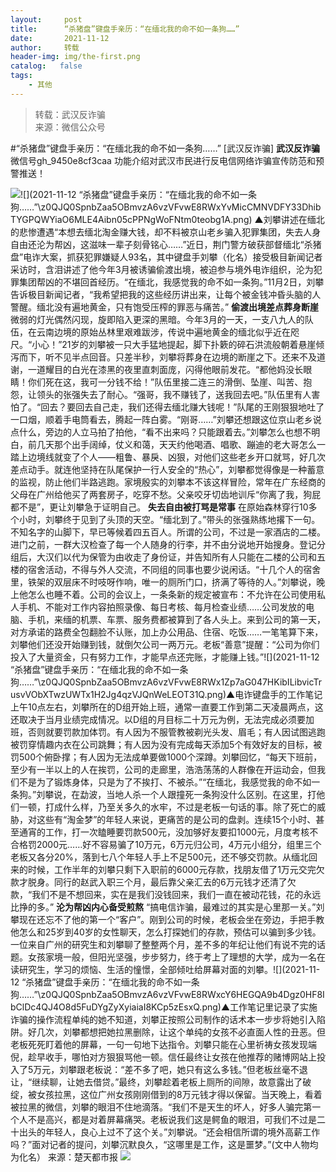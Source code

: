 ```yaml
---
layout:     post
title:      “杀猪盘”键盘手亲历：“在缅北我的命不如一条狗……”
date:       2021-11-12
author:     转载
header-img: img/the-first.png
catalog:   false
tags:
    - 其他
---
```


<blockquote><p>转载：武汉反诈骗<br>
来源：微信公众号</p></blockquote>

#“杀猪盘”键盘手亲历：“在缅北我的命不如一条狗……”
[武汉反诈骗]
**武汉反诈骗**
微信号gh_9450e8cf3caa
功能介绍对武汉市民进行反电信网络诈骗宣传防范和预警推送！

![]({{site.baseurl}}/postimg/3Ssv8t7LgzYtLd2kjQTucVe4aicibnDzia9ib7fwxBIpUn5gpnU5Lf7hWvpSC7QqYCpnI1Eoh9RgWrg1g0FN2Odtfw.png)![](2021-11-12
“杀猪盘”键盘手亲历：“在缅北我的命不如一条狗……”\\z0QJQ0SpnbZaa5OBmvzA6vzVFvwE8RWxYvMicCMNVDFY33DhibTYGPQWYiaO6MLE4Aibn05cPPNgWoFNtm0teobg1A.png)
▲刘攀讲述在缅北的悲惨遭遇“本想去缅北淘金赚大钱，却不料被京山老乡骗入犯罪集团，失去人身自由还沦为帮凶，这滋味一辈子刻骨铭心……”近日，荆门警方破获部督缅北“杀猪盘”电诈大案，抓获犯罪嫌疑人93名，其中键盘手刘攀（化名）接受极目新闻记者采访时，含泪讲述了他今年3月被诱骗偷渡出境，被迫参与境外电诈组织，沦为犯罪集团帮凶的不堪回首经历。“在缅北，我感觉我的命不如一条狗。”11月2日，刘攀告诉极目新闻记者，“我希望把我的这些经历讲出来，让每个被金钱冲昏头脑的人警醒。缅北没有遍地黄金，只有饱受压榨的罪恶与痛苦。”
**偷渡出境差点葬身断崖**
微弱的灯光偶然闪现，旋即陷入更深的黑暗。今年3月的一天，一支八九人的队伍，在云南边境的原始丛林里艰难跋涉，传说中遍地黄金的缅北似乎近在咫尺。“小心！”21岁的刘攀被一只大手猛地提起，脚下扑簌的碎石洪流般朝着悬崖倾泻而下，听不见半点回音。只差半秒，刘攀将葬身在边境的断崖之下。还来不及道谢，一道耀目的白光在漆黑的夜里直刺面庞，闪得他眼前发花。“都他妈没长眼睛！你们死在这，我可一分钱不给！”队伍里接二连三的滑倒、坠崖、叫苦、抱怨，让领头的张强失去了耐心。“强哥，我不赚钱了，送我回去吧。”队伍里有人害怕了。“回去？要回去自己走，我们还得去缅北赚大钱呢！”队尾的王刚狠狠地吐了一口烟，顺着手电筒看去，腾起一阵白雾。“刚哥……”刘攀还想跟这位京山老乡说点什么，旁边的人立马拍了拍他，“看不出来吗？只能跟着去。”刘攀怎么也想不明白，前几天那个出手阔绰，仗义和蔼，天天约他喝酒、唱歌、蹦迪的老大哥怎么一踏上边境线就变了个人——粗鲁、暴戾、凶狠，对他们这些老乡开口就骂，好几次差点动手。就连他坚持在队尾保护一行人安全的“热心”，刘攀都觉得像是一种蓄意的监视，防止他们半路逃跑。家境殷实的刘攀本不该这样冒险，常年在广东经商的父母在广州给他买了两套房子，吃穿不愁。父亲咬牙切齿地训斥“你离了我，狗屁都不是”，更让刘攀急于证明自己。
**失去自由被打骂是常事**
在原始森林穿行10多个小时，刘攀终于见到了头顶的天空。“缅北到了。”带头的张强熟练地撂下一句。不知名字的山脚下，早已等候着四五百人。所谓的公司，不过是一家酒店的二楼。进门之前，一群大汉检查了每一个人随身的行李，并不由分说地开始搜身。登记分组后，大汉们以代为保管为由收走了身份证，并告知所有人只能在二楼的公司和五楼的宿舍活动，不得与外人交流，不同组的同事也要少说闲话。“十几个人的宿舍里，铁架的双层床不时吱呀作响，唯一的厕所门口，挤满了等待的人。”刘攀说，晚上他怎么也睡不着。公司的会议上，一条条新的规定被宣布：不允许在公司使用私人手机、不能对工作内容拍照录像、每日考核、每月检查业绩……公司发放的电脑、手机，来缅的机票、车票、服务费都被算到了各人头上。来到公司的第一天，对方承诺的路费全包翻脸不认账，加上办公用品、住宿、吃饭……一笔笔算下来，刘攀他们还没开始赚到钱，就倒欠公司一两万元。老板“善意”提醒：“公司为你们投入了大量资金，只有努力工作，才能早点还完账，才能赚上钱。”![](2021-11-12
“杀猪盘”键盘手亲历：“在缅北我的命不如一条狗……”\\z0QJQ0SpnbZaa5OBmvzA6vzVFvwE8RWx1Zp7aG047HKibILibvicTrusvVObXTwzUWTx1H2Jg4qzVJQnWeLEOT31Q.png)▲电诈键盘手的工作笔记上午10点左右，刘攀所在的D组开始上班，通常一直要工作到第二天凌晨两点，这还取决于当月业绩完成情况。以D组的月目标二十万元为例，无法完成必须要加班，否则就要罚款加体罚。有人因为不服管教被剃光头发、眉毛；有人因试图逃跑被罚穿情趣内衣在公司跳舞；有人因为没有完成每天添加5个有效好友的目标，被罚500个俯卧撑；有人因为无法成单要做1000个深蹲。刘攀回忆，“每天下班前，至少有一半以上的人在挨罚，公司的走廊里，浩浩荡荡的人群像在开运动会，但我们不是为了锻炼身体，只是为了不挨打、不被杀。”“在缅北，我感觉我的命不如一条狗。”刘攀说，在勐波，当地人杀一个人跟撞死一条狗没什么区别。在这里，打他们一顿，打成什么样，乃至关多久的水牢，不过是老板一句话的事。除了死亡的威胁，对这些有“淘金梦”的年轻人来说，更痛苦的是公司的盘剥。连续15个小时、甚至通宵的工作，打一次瞌睡要罚款500元，没加够好友要扣1000元，月度考核不合格罚2000元……好不容易骗了10万元，6万元归公司，4万元小组分，组里三个老板又各分20%，落到七八个年轻人手上不足500元，还不够交罚款。从缅北回来的时候，工作半年的刘攀只剩下入职前的6000元存款，找朋友借了1万元交完欠款才脱身。同行的赵武入职三个月，最后靠父亲汇去的6万元钱才还清了欠款，“我们不是不想回来，实在是我们没钱回来，我们一直在被动花钱，花的永远比挣的多。”
**沦为帮凶内心备受煎熬**
“搞电信诈骗，最难过的其实是心里那一关。”刘攀现在还忘不了他的第一个“客户”。刚到公司的时候，老板会坐在旁边，手把手教他怎么和25岁到40岁的女性聊天，怎么打探她们的存款，预估可以骗到多少钱。一位来自广州的研究生和刘攀聊了整整两个月，差不多的年纪让他们有说不完的话题。女孩家境一般，但阳光坚强，步步努力，终于考上了理想的大学，成为一名在读研究生，学习的烦恼、生活的憧憬，全部倾吐给屏幕对面的刘攀。![](2021-11-12
“杀猪盘”键盘手亲历：“在缅北我的命不如一条狗……”\\z0QJQ0SpnbZaa5OBmvzA6vzVFvwE8RWxcY6HEGQA9b4Dgz0HF8IbClDc4QJ4O8d5FuDYgZyXyiaiaI8KCp5zEsxQ.png)▲工作笔记里记录了实施诈骗的操作流程单纯的她不知道，刘攀正按照公司制作的话术本一步步将她引入陷阱。好几次，刘攀都想把她拉黑删除，让这个单纯的女孩不必直面人性的丑恶。但老板死死盯着他的屏幕，一句一句地下达指令。刘攀只能在心里祈祷女孩发现端倪，趁早收手，哪怕对方狠狠骂他一顿。信任最终让女孩在他推荐的赌博网站上投入了5万元，刘攀跟老板说：“差不多了吧，她只有这么多钱。”但老板丝毫不退让，“继续聊，让她去借贷。”最终，刘攀趁着老板上厕所的间隙，故意露出了破绽，被女孩拉黑，这位广州女孩刚刚借到的8万元钱才得以保留。当天晚上，看着被拉黑的微信，刘攀的眼泪不住地滴落。“我们不是天生的坏人，好多人骗完第一个人不是高兴，都是对着屏幕痛哭。老板说我们这是鳄鱼的眼泪，可我们不过是二十出头的年轻人，良心上过不了这个关。”刘攀说。“还会相信所谓的境外高薪工作吗？”面对记者的提问，刘攀沉默良久，“这哪里是工作，这是噩梦。”(文中人物均为化名）
来源：楚天都市报
![]({{site.baseurl}}/postimg/8wBAcE4t1v5H9oNUfFIkYlGD1IqAgulHUJpfMgI2BLK9ndRkM96dNbTUQ4sK30UZibMB0BAyKo4iaicrvJUKbUiaNg.jpeg)
